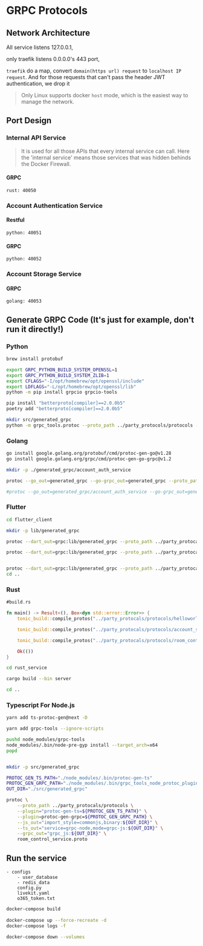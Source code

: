 # GRPC Protocols

## Network Architecture
All service listens 127.0.0.1, 

only traefik listens 0.0.0.0's 443 port, 

`traefik` do a map, convert `domain(https url) request` to `localhost IP request`. And for those requests that can't pass the header JWT authentication, we drop it

> Only Linux supports docker `host` mode, which is the easiest way to manage the network.

## Port Design

### Internal API Service
> It is used for all those APIs that every internal service can call. Here the 'internal service' means those services that was hidden behinds the Docker Firewall.

#### GRPC
    rust: 40050 

### Account Authentication Service
#### Restful
    python: 40051

#### GRPC
    python: 40052

### Account Storage Service
#### GRPC
    golang: 40053

<!-- ### Room Control Service
#### GRPC
    typescript: 40054

    livekit_control_service: 7880

    livekit_user_direct_connect_port: 
        * 7881 tcp
        * 7882 udp

### gateway (grpc)
    account service: 40054
    room controller: 40055

    web proxy:
        account service: 40056
        room controller: 40057 -->

## Generate GRPC Code (It's just for example, don't run it directly!)

### Python
```bash
brew install protobuf

export GRPC_PYTHON_BUILD_SYSTEM_OPENSSL=1
export GRPC_PYTHON_BUILD_SYSTEM_ZLIB=1
export CFLAGS="-I/opt/homebrew/opt/openssl/include"
export LDFLAGS="-L/opt/homebrew/opt/openssl/lib"
python -m pip install grpcio grpcio-tools 

pip install "betterproto[compiler]==2.0.0b5"
poetry add "betterproto[compiler]==2.0.0b5"

mkdir src/generated_grpc
python -m grpc_tools.protoc --proto_path ../party_protocols/protocols --python_betterproto_out=src/generated_grpc account_auth_service.proto
```

### Golang
```bash
go install google.golang.org/protobuf/cmd/protoc-gen-go@v1.28
go install google.golang.org/grpc/cmd/protoc-gen-go-grpc@v1.2

mkdir -p ./generated_grpc/account_auth_service

protoc --go_out=generated_grpc --go-grpc_out=generated_grpc --proto_path ../party_protocols/protocols account_auth_service.proto

#protoc --go_out=generated_grpc/account_auth_service --go-grpc_out=generated_grpc/account_auth_service --go_opt=paths=source_relative --go-grpc_opt=paths=source_relative --proto_path ../party_protocols/protocols account_auth_service.proto
```

### Flutter
```bash
cd flutter_client

mkdir -p lib/generated_grpc

protoc --dart_out=grpc:lib/generated_grpc --proto_path ../party_protocals/protocols helloworld.proto

protoc --dart_out=grpc:lib/generated_grpc --proto_path ../party_protocals/protocols account_service.proto


protoc --dart_out=grpc:lib/generated_grpc --proto_path ../party_protocals/protocols room_control_service.proto
cd ..
```

### Rust
```rust
#build.rs

fn main() -> Result<(), Box<dyn std::error::Error>> {
    tonic_build::compile_protos("../party_protocals/protocols/helloworld.proto")?;

    tonic_build::compile_protos("../party_protocals/protocols/account_service.proto")?;

    tonic_build::compile_protos("../party_protocals/protocols/room_control_service.proto")?;

    Ok(())
}
```

```bash
cd rust_service

cargo build --bin server

cd ..
```


### Typescript For Node.js
```bash
yarn add ts-protoc-gen@next -D

yarn add grpc-tools --ignore-scripts

pushd node_modules/grpc-tools
node_modules/.bin/node-pre-gyp install --target_arch=x64
popd


mkdir -p src/generated_grpc

PROTOC_GEN_TS_PATH="./node_modules/.bin/protoc-gen-ts"
PROTOC_GEN_GRPC_PATH="./node_modules/.bin/grpc_tools_node_protoc_plugin"
OUT_DIR="./src/generated_grpc"

protoc \
    --proto_path ../party_protocals/protocols \
    --plugin="protoc-gen-ts=${PROTOC_GEN_TS_PATH}" \
    --plugin=protoc-gen-grpc=${PROTOC_GEN_GRPC_PATH} \
    --js_out="import_style=commonjs,binary:${OUT_DIR}" \
    --ts_out="service=grpc-node,mode=grpc-js:${OUT_DIR}" \
    --grpc_out="grpc_js:${OUT_DIR}" \
    room_control_service.proto
```

## Run the service
```
- configs
    - user_database
    - redis_data
    config.py
    livekit.yaml
    o365_token.txt
```

```bash
docker-compose build
 
docker-compose up --force-recreate -d
docker-compose logs -f

docker-compose down --volumes    
```
